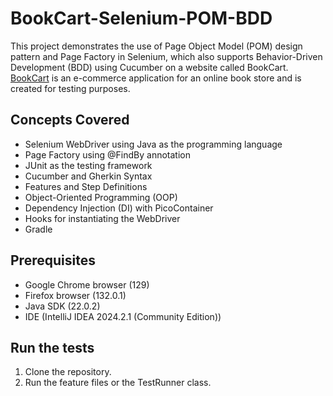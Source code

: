 # BookCart-Selenium-POM-BDD
This project demonstrates the use of Page Object Model (POM) design pattern and Page Factory in Selenium, which also supports Behavior-Driven Development (BDD) using Cucumber on a website called BookCart. [BookCart](https://github.com/AnkitSharma-007/bookcart) is an e-commerce application for an online book store and is created for testing purposes.

## Concepts Covered
- Selenium WebDriver using Java as the programming language
- Page Factory using @FindBy annotation
- JUnit as the testing framework
- Cucumber and Gherkin Syntax
- Features and Step Definitions
- Object-Oriented Programming (OOP)
- Dependency Injection (DI) with PicoContainer
- Hooks for instantiating the WebDriver
- Gradle

## Prerequisites 
- Google Chrome browser (129)
- Firefox browser (132.0.1)
- Java SDK (22.0.2)
- IDE (IntelliJ IDEA 2024.2.1 (Community Edition))

## Run the tests
1. Clone the repository.
2. Run the feature files or the TestRunner class.
